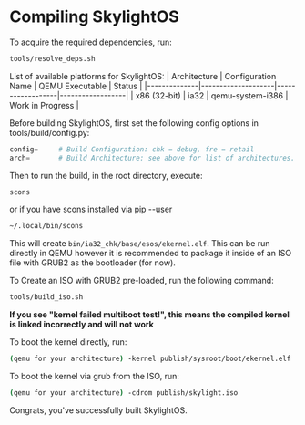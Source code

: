 # Compiling SkylightOS

To acquire the required dependencies, run:
```bash
tools/resolve_deps.sh
```

List of available platforms for SkylightOS:
| Architecture | Configuration Name | QEMU Executable  | Status           |
|--------------|--------------------|------------------|------------------|
| x86 (32-bit) | ia32               | qemu-system-i386 | Work in Progress |

Before building SkylightOS, first set the following config options in tools/build/config.py:
```py
config=     # Build Configuration: chk = debug, fre = retail
arch=       # Build Architecture: see above for list of architectures.
```

Then to run the build, in the root directory, execute:
```bash
scons
```
or if you have scons installed via pip --user
```bash
~/.local/bin/scons
```

This will create `bin/ia32_chk/base/esos/ekernel.elf`. This can be run directly in QEMU however it is recommended to package it inside of an ISO file with GRUB2 as the bootloader (for now).

To Create an ISO with GRUB2 pre-loaded, run the following command:
```bash
tools/build_iso.sh
```
**If you see "kernel failed multiboot test!", this means the compiled kernel is linked incorrectly and will not work**

To boot the kernel directly, run:
```bash
(qemu for your architecture) -kernel publish/sysroot/boot/ekernel.elf     
```

To boot the kernel via grub from the ISO, run:
```bash
(qemu for your architecture) -cdrom publish/skylight.iso                    
```

Congrats, you've successfully built SkylightOS.
